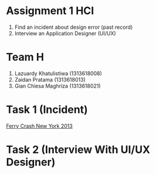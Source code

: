 # Assignment 1 HCI
   1. Find an incident about design error (past record)
   2. Interview an Application Designer (UI/UX)

# Team H
   1. Lazuardy Khatulistiwa (1313618008)
   2. Zaidan Pratama (1313618013)
   3. Gian Chiesa Maghriza (1313618021)
 
 # Task 1 (Incident)
[Ferry Crash New York 2013](Task_1_Report/README.md)

 # Task 2 (Interview With UI/UX Designer)
